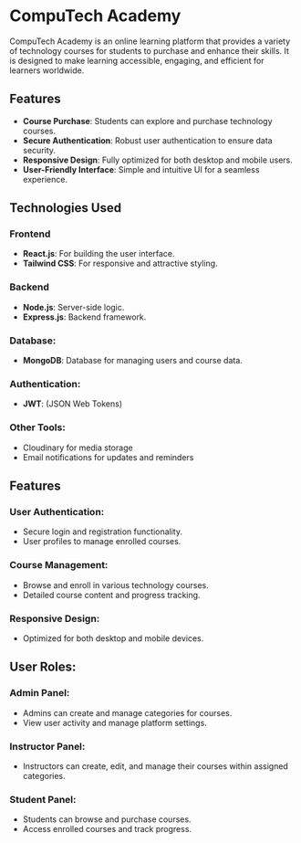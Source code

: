 # CompuTech Academy

CompuTech Academy is an online learning platform that provides a variety of technology courses for students to purchase and enhance their skills. It is designed to make learning accessible, engaging, and efficient for learners worldwide.

## Features

- **Course Purchase**: Students can explore and purchase technology courses.
- **Secure Authentication**: Robust user authentication to ensure data security.
- **Responsive Design**: Fully optimized for both desktop and mobile users.
- **User-Friendly Interface**: Simple and intuitive UI for a seamless experience.

## Technologies Used

### Frontend
- **React.js**: For building the user interface.
- **Tailwind CSS**: For responsive and attractive styling.

### Backend
- **Node.js**: Server-side logic.
- **Express.js**: Backend framework.

### Database:
- **MongoDB**: Database for managing users and course data.

### Authentication:
- **JWT**: (JSON Web Tokens)

### Other Tools:
- Cloudinary for media storage
- Email notifications for updates and reminders


## Features

### User Authentication:
- Secure login and registration functionality.
- User profiles to manage enrolled courses.

### Course Management:
- Browse and enroll in various technology courses.
- Detailed course content and progress tracking.

### Responsive Design:
- Optimized for both desktop and mobile devices.


## User Roles:

### Admin Panel:
- Admins can create and manage categories for courses.
- View user activity and manage platform settings.

### Instructor Panel:
- Instructors can create, edit, and manage their courses within assigned categories.

### Student Panel:
- Students can browse and purchase courses.
- Access enrolled courses and track progress.





